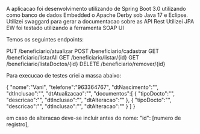 A aplicacao foi desenvolvimento utilizando de Spring Boot 3.0 utilizando como banco de dados Embedded o Apache Derby sob Java 17 e Eclipse.
Utilizei swaggard para gerar a documentacao sobre as API Rest
Utilizei JPA
EW foi testado utilizando a ferramenta SOAP UI

Temos os seguintes endpoints:

PUT  /beneficiario/atualizar
POST  /beneficiario/cadastrar
GET  /beneficiario/listarAll
GET  /beneficiario/listar/{id}
GET  /beneficiario/listaDoctos/{id}
DELETE  /beneficiario/remover/{id}

Para execucao de testes criei a massa abaixo:

{
"nome":"Vani",
"telefone":"963364767",
"dtNascimento":"",
"dtInclusao":"",
"dtAtualizacao":"",
"documentos":[
	{
		"tipoDocto":"",
		"descricao":"",
		"dtInclusao":"",
		"dtAlteracao":""
	},
	{
		"tipoDocto":"",
		"descricao":"",
		"dtInclusao":"",
		"dtAlteracao":""
	}
	]
}

em caso de alteracao deve-se incluir antes do nome: "id": [numero de registro],
